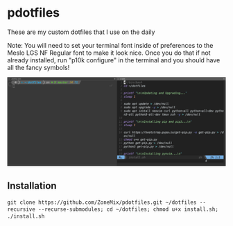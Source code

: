 # pdotfiles
These are my custom dotfiles that I use on the daily

Note: You will need to set your terminal font inside of preferences to the Meslo LGS NF Regular font to make it look nice. Once you do that if not already installed, run "p10k configure" in the terminal and you should have all the fancy symbols!

![Image](Terminal.png)

## Installation
```
git clone https://github.com/ZoneMix/pdotfiles.git ~/dotfiles --recursive --recurse-submodules; cd ~/dotfiles; chmod u+x install.sh; ./install.sh
```
